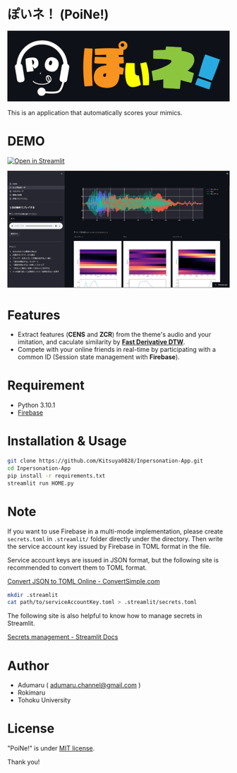 # ぽいネ！ (PoiNe!)
<img src="static/description/logo.png" alt="logo">

This is an application that automatically scores your mimics.

# DEMO

[![Open in Streamlit](https://static.streamlit.io/badges/streamlit_badge_black_white.svg)](https://kitsuya0828-inpersonation-app-home-aaa1x7.streamlitapp.com/)

<img src="static/description/overview.png" alt="overview">

# Features

* Extract features (**CENS** and **ZCR**) from the theme's audio and your imitation, and caculate similarity by **[Fast Derivative DTW](https://github.com/z2e2/fastddtw)**.
* Compete with your online friends in real-time by participating with a common ID (Session state management with **Firebase**).

# Requirement

* Python 3.10.1
* [Firebase](https://firebase.google.com/)

# Installation & Usage

```bash
git clone https://github.com/Kitsuya0828/Inpersonation-App.git
cd Inpersonation-App
pip install -r requirements.txt
streamlit run HOME.py
```


# Note

If you want to use Firebase in a multi-mode implementation, please create `secrets.toml` in `.streamlit/` folder directly under the directory. Then write the service account key issued by Firebase in TOML format in the file.

Service account keys are issued in JSON format, but the following site is recommended to convert them to TOML format.

[Convert JSON to TOML Online \- ConvertSimple\.com](https://www.convertsimple.com/convert-json-to-toml/)

```bash
mkdir .streamlit
cat path/to/serviceAccountKey.toml > .streamlit/secrets.toml
```

The following site is also helpful to know how to manage secrets in Streamlit.

[Secrets management \- Streamlit Docs](https://docs.streamlit.io/streamlit-cloud/get-started/deploy-an-app/connect-to-data-sources/secrets-management)

# Author

* Adumaru  ( adumaru.channel@gmail.com )
* Rokimaru
* Tohoku University


# License

"PoiNe!" is under [MIT license](https://en.wikipedia.org/wiki/MIT_License).


Thank you!
